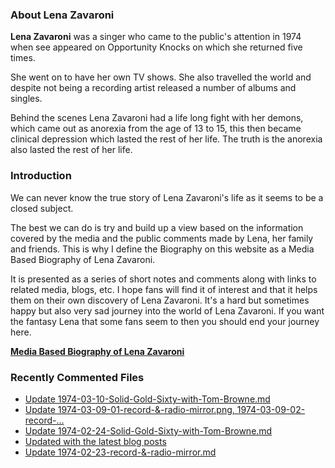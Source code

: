 ### About Lena Zavaroni

<p><strong>Lena Zavaroni</strong> was a singer who came to the public's attention in 1974 when see appeared on Opportunity Knocks on which she returned five times.</p>

<p>She went on to have her own TV shows. She also travelled the world and despite not being a recording artist released a number of albums and singles.</p>

<p>Behind the scenes Lena Zavaroni had a life long fight with her demons, which came out as anorexia from the age of 13 to 15, this then became clinical depression which lasted the rest of her life. The truth is the anorexia also lasted the rest of her life.</p>

### Introduction

<p>We can never know the true story of Lena Zavaroni's life as it seems to be a closed subject.</p>

<p>The best we can do is try and build up a view based on the information covered by the media and the public comments made by Lena, her family and friends. This is why I define the Biography on this website as a Media Based Biography of Lena Zavaroni.</p>

<p>It is presented as a series of short notes and comments along with links to related media, blogs, etc. I hope fans will find it of interest and that it helps them on their own discovery of Lena Zavaroni. It's a hard but sometimes happy but also very sad journey into the world of Lena Zavaroni. If you want the fantasy Lena that some fans seem to then you should end your journey here.</p>

<a href="https://fanzoflenazavaroni.github.io/biography/lena-zavaroni/"><strong>Media Based Biography of Lena Zavaroni</strong></a>

### Recently Commented Files

<!-- BLOG-POST-LIST:START -->
- [Update 1974-03-10-Solid-Gold-Sixty-with-Tom-Browne.md](https://github.com/FanzOfLenaZavaroni/fanzoflenazavaroni.github.io/commit/c9fc54bb8037bf8711fd27979c0fd1ce448cd70f)
- [Update 1974-03-09-01-record-&amp;-radio-mirror.png, 1974-03-09-02-record-…](https://github.com/FanzOfLenaZavaroni/fanzoflenazavaroni.github.io/commit/a171b0131839e9888891bd2a6feff28d058cb2e4)
- [Update 1974-02-24-Solid-Gold-Sixty-with-Tom-Browne.md](https://github.com/FanzOfLenaZavaroni/fanzoflenazavaroni.github.io/commit/d135c9377a6860e204123892718aff029b2185d3)
- [Updated with the latest blog posts](https://github.com/FanzOfLenaZavaroni/fanzoflenazavaroni.github.io/commit/1293a94e3e0c6816933d99fff039ac4ae55fdd05)
- [Update 1974-02-23-record-&amp;-radio-mirror.md](https://github.com/FanzOfLenaZavaroni/fanzoflenazavaroni.github.io/commit/9a6e4de8725bd6ed20a4db76c02e6691ac16e5d6)
<!-- BLOG-POST-LIST:END -->
